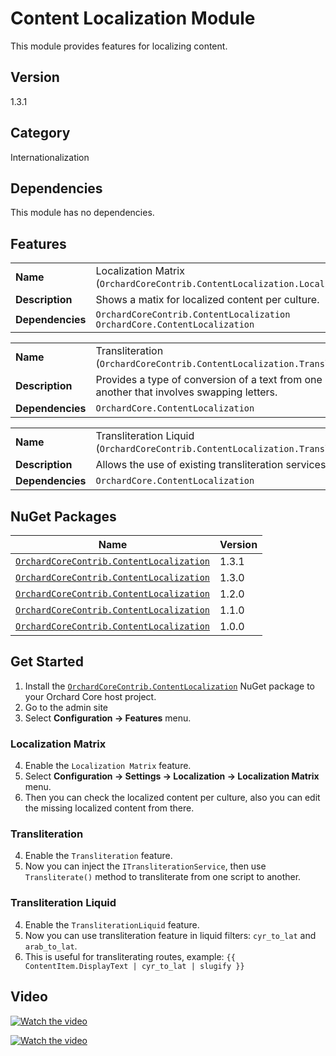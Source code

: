 # Content Localization Module

This module provides features for localizing content.

## Version

1.3.1

## Category

Internationalization

## Dependencies

This module has no dependencies.

## Features

|                  |                                                                                   |
|------------------|-----------------------------------------------------------------------------------|
| **Name**         | Localization Matrix (`OrchardCoreContrib.ContentLocalization.LocalizationMatrix`) |
| **Description**  | Shows a matix for localized content per culture.                                  |
| **Dependencies** | `OrchardCoreContrib.ContentLocalization`<br/> `OrchardCore.ContentLocalization`   |

|                  |                                                                                                 |
|------------------|-------------------------------------------------------------------------------------------------|
| **Name**         | Transliteration (`OrchardCoreContrib.ContentLocalization.Transliteration`)                      |
| **Description**  | Provides a type of conversion of a text from one script to another that involves swapping letters. |
| **Dependencies** | `OrchardCore.ContentLocalization`                                                               |

|                  |                                                                                                    |
|------------------|----------------------------------------------------------------------------------------------------|
| **Name**         | Transliteration Liquid (`OrchardCoreContrib.ContentLocalization.TransliterationLiquid`)                  |
| **Description**  | Allows the use of existing transliteration services in liquid filters. |
| **Dependencies** | `OrchardCore.ContentLocalization`                                                                  

## NuGet Packages

| Name                                                                                                                    | Version |
|-------------------------------------------------------------------------------------------------------------------------|---------|
| [`OrchardCoreContrib.ContentLocalization`](https://www.nuget.org/packages/OrchardCoreContrib.ContentLocalization/1.3.1) | 1.3.1   |
| [`OrchardCoreContrib.ContentLocalization`](https://www.nuget.org/packages/OrchardCoreContrib.ContentLocalization/1.3.0) | 1.3.0   |
| [`OrchardCoreContrib.ContentLocalization`](https://www.nuget.org/packages/OrchardCoreContrib.ContentLocalization/1.2.0) | 1.2.0   |
| [`OrchardCoreContrib.ContentLocalization`](https://www.nuget.org/packages/OrchardCoreContrib.ContentLocalization/1.1.0) | 1.1.0   |
| [`OrchardCoreContrib.ContentLocalization`](https://www.nuget.org/packages/OrchardCoreContrib.ContentLocalization/1.0.0) | 1.0.0   |

## Get Started

1. Install the [`OrchardCoreContrib.ContentLocalization`](https://www.nuget.org/packages/OrchardCoreContrib.ContentLocalization/) NuGet package to your Orchard Core host project.
2. Go to the admin site
3. Select **Configuration -> Features** menu.

### Localization Matrix

4. Enable the `Localization Matrix` feature.
5. Select **Configuration -> Settings -> Localization -> Localization Matrix** menu.
6. Then you can check the localized content per culture, also you can edit the missing localized content from there.

### Transliteration

4. Enable the `Transliteration` feature.
5. Now you can inject the `ITransliterationService`, then use `Transliterate()` method to transliterate from one script to another.

### Transliteration Liquid
4. Enable the `TransliterationLiquid` feature.
5. Now you can use transliteration feature in liquid filters: `cyr_to_lat` and `arab_to_lat`.
6. This is useful for transliterating routes, example: `{{ ContentItem.DisplayText | cyr_to_lat | slugify }}`

## Video

[![Watch the video](https://img.youtube.com/vi/14X8fmmnOL8/maxresdefault.jpg)](https://youtu.be/14X8fmmnOL8)

[![Watch the video](https://img.youtube.com/vi/MEmNL5tzezA/maxresdefault.jpg)](https://youtu.be/MEmNL5tzezA)
